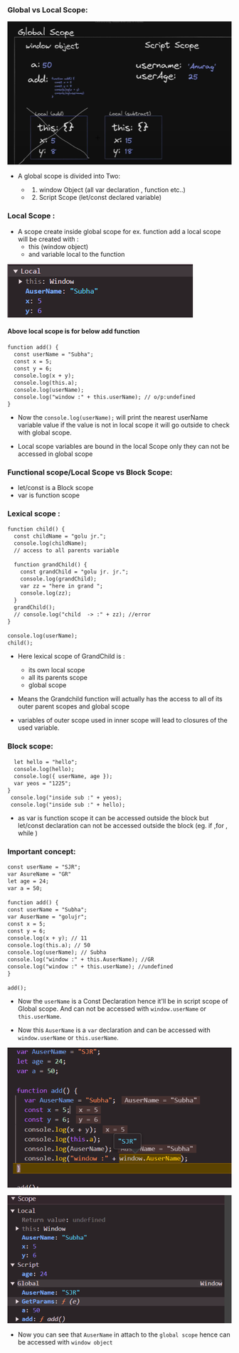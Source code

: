 ### Global vs Local Scope:

![alt text](image-1.png)

- A global scope is divided into Two:

  - 1. window Object (all var declaration , function etc..)

  - 2. Script Scope (let/const declared variable)

### Local Scope :

- A scope create inside global scope for ex. function add
  a local scope will be created with :
  - this (window object)
  - and variable local to the function

![alt text](image-2.png)

#### Above local scope is for below add function

```
function add() {
  const userName = "Subha";
  const x = 5;
  const y = 6;
  console.log(x + y);
  console.log(this.a);
  console.log(userName);
  console.log("window :" + this.userName); // o/p:undefined
}
```

- Now the `console.log(userName);` will print the nearest userName variable value if the value is not in local scope it will go outside to check with global scope.

* Local scope variables are bound in the local Scope only they can not be accessed in global scope

### Functional scope/Local Scope vs Block Scope:

- let/const is a Block scope
- var is function scope

### Lexical scope :

```
function child() {
  const childName = "golu jr.";
  console.log(childName);
  // access to all parents variable

  function grandChild() {
    const grandChild = "golu jr. jr.";
    console.log(grandChild);
    var zz = "here in grand ";
    console.log(zz);
  }
  grandChild();
  // console.log("child  -> :" + zz); //error
}

console.log(userName);
child();

```

- Here lexical scope of GrandChild is :

  - its own local scope
  - all its parents scope
  - global scope

- Means the Grandchild function will actually has the access to all of its outer parent scopes and global scope

- variables of outer scope used in inner scope will lead to closures of the used variable.

### Block scope:

```{
  let hello = "hello";
  console.log(hello);
  console.log({ userName, age });
  var yeos = "1225";
}
 console.log("inside sub :" + yeos);
 console.log("inside sub :" + hello);
```

- as var is function scope it can be accessed outside the block but let/const declaration can not be accessed outside the block (eg. if ,for , while )

### Important concept:

```
const userName = "SJR";
var AsureName = "GR"
let age = 24;
var a = 50;

function add() {
const userName = "Subha";
var AuserName = "golujr";
const x = 5;
const y = 6;
console.log(x + y); // 11
console.log(this.a); // 50
console.log(userName); // Subha
console.log("window :" + this.AuserName); //GR
console.log("window :" + this.userName); //undefined
}

add();
```

- Now the `userName` is a Const Declaration hence it'll be in script scope of Global scope. And can not be accessed with
  `window.userName` or `this.userName`.

- Now this `AuserName` is a `var` declaration and can be accessed with `window.userName` or `this.userName`.

![alt text](image-3.png)

![alt text](image-4.png)

- Now you can see that `AuserName` in attach to the `global scope` hence can be accessed with `window object`
